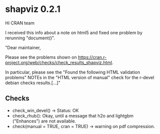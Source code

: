 # shapviz 0.2.1

Hi CRAN team

I received this info about a note on html5 and fixed one problem by rerunning "document()".

"Dear maintainer,

Please see the problems shown on
<https://cran.r-project.org/web/checks/check_results_shapviz.html>.

In particular, please see the "Found the following HTML validation
problems" NOTEs in the "HTML version of manual" check for the r-devel
debian checks results.[...]"

## Checks

- check_win_devel() -> Status: OK
- check_rhub(): Okay, until a message that h2o and lightgbm ("Enhances") are not available.
- check(manual = TRUE, cran = TRUE) -> warning on pdf compression.
